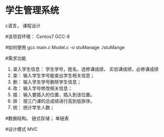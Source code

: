# 学生管理系统
c语言， 课程设计

#该项目环境： 
Centos7 GCC-8 

#如何使用
gcc main.c Model.c -o stuManage
./stuMange

#需求功能  
1. 录入学生信息： 学生学号，姓名，选修课成绩， 实验课成绩，必修课成绩  
2. 查： 输入学生学号能查出学生相关信息；  
3. 删： 输入学生学号删除学生信息；  
4. 改： 输入学号修改相关信息；
5. 插： 输入要插入的位置，插入到该位置。
6. 排： 按三门课的总成绩进行高到低排序。  
7. 统： 统计学生人数；  

#数据结构。 
链式存储； 单链表 



#设计模式 
MVC
